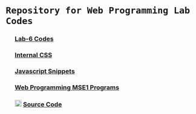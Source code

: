 # `Repository for Web Programming Lab Codes`

<div>

<ul>
  
  <h3><a href="https://github.com/sachindsilva16/WebP-Lab-Code/tree/main/lab6">Lab-6 Codes</a></h3>
    <h3><a href="https://github.com/sachindsilva16/WebP-Lab-Code/tree/main/Internal-CSS">Internal CSS</a></h3>
    <h3><a href="https://github.com/sachindsilva16/WebP-Lab-Code/tree/main/javascript%20II">Javascript Snippets</a></h3>
    <h3><a href="https://github.com/sachindsilva16/WebP-Lab-Code/blob/main/WEB_MSE01/">Web Programming MSE1 Programs</a>
      <h3><img src="https://github.com/sachindsilva16/WebP-Lab-Codes/blob/gh-pages/logos/zip.png?raw=true" height="18" width="18" style="margin-right:4px;"><a href="https://sachindsilva16.github.io/WebP-Lab-Codes/WEB_MSE01.rar">Source Code</a></h3>
      
      
</ul>

